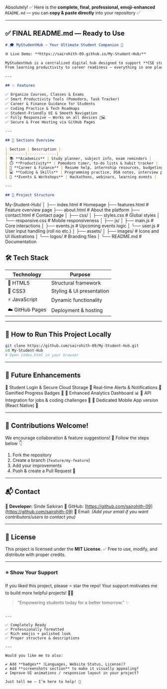 Absolutely! ✅
Here is the **complete, final, professional, emoji-enhanced** `README.md` — you can **copy & paste directly** into your repository ✅

---

## ✅ **FINAL README.md — Ready to Use**

```markdown
# 🎓 MyStudentHub — Your Ultimate Student Companion 🚀

🌐 Live Demo: **https://sairohith-09.github.io/My-Student-Hub/**  

MyStudentHub is a centralized digital hub designed to support **CSE students** academically and professionally.  
From learning productivity to career readiness — everything in one place! 💯  

---

## ✨ Features

✅ Organize Courses, Classes & Exams  
✅ Smart Productivity Tools (Pomodoro, Task Tracker)  
✅ Career & Finance Guidance for Students  
✅ Coding Practice & Tech Roadmaps  
✅ Student-Friendly UI & Smooth Navigation  
✅ Fully Responsive — Works on all devices 📱💻  
✅ Secure & Free Hosting via GitHub Pages  

---

## 🎯 Sections Overview

| Section | Description |
|--------|-------------|
| 📚 **Academics** | Study planner, subject info, exam reminders |
| ⏱️ **Productivity** | Pomodoro timer, to-do lists & habit tracker |
| 💼 **Career & Finance** | Resume help, internship resources, budgeting tips |
| 💻 **Coding & Skills** | Programming practice, DSA notes, interview prep |
| 🎤 **Events & Workshops** | Hackathons, webinars, learning events |

---

## 🧩 Project Structure

```

My-Student-Hub/
│
├── index.html # Homepage
├── features.html # Feature overview page
├── about.html # About the platform
├── contact.html # Contact page
│
├── css/
│ ├── styles.css # Global styles
│ └── responsive.css # Mobile responsiveness
│
├── js/
│ ├── main.js # Core interactions
│ ├── events.js # Upcoming events logic
│ └── user.js # User input handling (roll no etc.)
│
├── assets/
│ ├── images/ # Icons and UI illustrations
│ └── logos/ # Branding files
│
└── README.md # Documentation

## 🛠 Tech Stack

| Technology | Purpose |
|-----------|---------|
| 🧱 HTML5 | Structural framework |
| 🎨 CSS3 | Styling & UI presentation |
| ⚡ JavaScript | Dynamic functionality |
| ☁️ GitHub Pages | Deployment & hosting |

---

## 🚀 How to Run This Project Locally

```bash
git clone https://github.com/sairohith-09/My-Student-Hub.git
cd My-Student-Hub
# Open index.html in your browser
````

---

## 🔮 Future Enhancements

📌 Student Login & Secure Cloud Storage
📌 Real-time Alerts & Notifications
📌 Gamified Progress Badges 🏅
📌 Enhanced Analytics Dashboard 📊
📌 API Integration for jobs & coding challenges 🧠
📌 Dedicated Mobile App version (React Native) 📱

---

## 🤝 Contributions Welcome!

We encourage collaboration & feature suggestions! 🌱
Follow the steps below 👇

1. Fork the repository
2. Create a branch (`feature/my-feature`)
3. Add your improvements
4. Push & create a Pull Request 🚀

---

## 📬 Contact

👤 **Developer:** Sinde Saikiran
🔗 GitHub: [https://github.com/sairohith-09](https://github.com/sairohith-09)
📧 Email: *(Add your email if you want contributors/users to contact you)*

---

## 📜 License

This project is licensed under the **MIT License**.
✅ Free to use, modify, and distribute with proper credits.

---

### ⭐ Show Your Support

If you liked this project, please ⭐ star the repo!
Your support motivates me to build more helpful projects! 💪😄

> “Empowering students today for a better tomorrow.” ✨

```

---

✅ Completely Ready  
✅ Professionally formatted  
✅ Rich emojis + polished look  
✅ Proper structure & descriptions  

---

Would you like me to also:

✔️ Add **badges** (Languages, Website Status, License)?  
✔️ Add **screenshots section** to make it visually appealing?  
✔️ Improve UI animations / responsive layout in your project?

Just tell me — I’m here to help! 🚀
```
